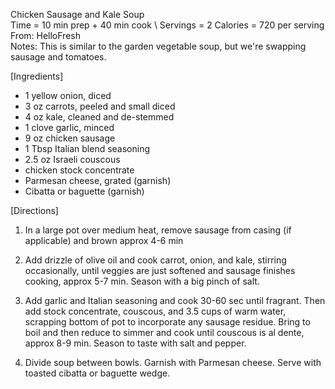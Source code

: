 Chicken Sausage and Kale Soup \
Time = 10 min prep + 40 min cook \ 
Servings = 2
Calories = 720 per serving  \
From: HelloFresh \
Notes: This is similar to the garden vegetable soup, but we're swapping sausage and tomatoes. 

[Ingredients]
- 1 yellow onion, diced
- 3 oz carrots, peeled and small diced
- 4 oz kale, cleaned and de-stemmed
- 1 clove garlic, minced
- 9 oz chicken sausage
- 1 Tbsp Italian blend seasoning
- 2.5 oz Israeli couscous
- chicken stock concentrate
- Parmesan cheese, grated (garnish)
- Cibatta or baguette (garnish)


[Directions]

1. In a large pot over medium heat, remove sausage from casing (if applicable) and brown approx 4-6 min

2. Add drizzle of olive oil and cook carrot, onion, and kale, stirring occasionally, until veggies are just softened and sausage finishes cooking, approx 5-7 min. Season with a big pinch of salt. 

3. Add garlic and Italian seasoning and cook 30-60 sec until fragrant. Then add stock concentrate, couscous, and 3.5 cups of warm water, scrapping bottom of pot to incorporate any sausage residue. Bring to boil and then reduce to simmer and cook until couscous is al dente, approx 8-9 min. Season to taste with salt and pepper. 

4. Divide soup between bowls. Garnish with Parmesan cheese. Serve with toasted cibatta or baguette wedge. 